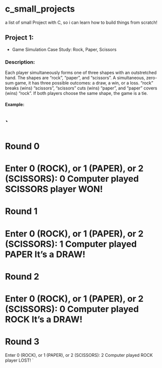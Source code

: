 # c_small_projects
a list of small Project with C, so i can learn how to build things from scratch! 
## Project 1:
- Game Simulation Case Study: Rock, Paper, Scissors
### Description: 
Each player simultaneously forms one of three shapes with an outstretched hand. The shapes are “rock”, “paper”, and “scissors”. A simultaneous, zero-sum game, it has three possible outcomes: a draw, a win, or a loss. “rock” breaks (wins) “scissors”, “scissors” cuts (wins) “paper”, and “paper” covers (wins) “rock”. If both players choose the same shape, the game is a tie.

#### Example: 
`
==================
Round 0
==================
Enter 0 (ROCK), or 1 (PAPER), or 2 (SCISSORS): 0
Computer played SCISSORS
player WON!
==================
Round 1
==================
Enter 0 (ROCK), or 1 (PAPER), or 2 (SCISSORS): 1
Computer played PAPER
It’s a DRAW!
==================
Round 2
==================
Enter 0 (ROCK), or 1 (PAPER), or 2 (SCISSORS): 0
Computer played ROCK
It’s a DRAW!
==================
Round 3
==================
Enter 0 (ROCK), or 1 (PAPER), or 2 (SCISSORS): 2
Computer played ROCK
player LOST!
`


